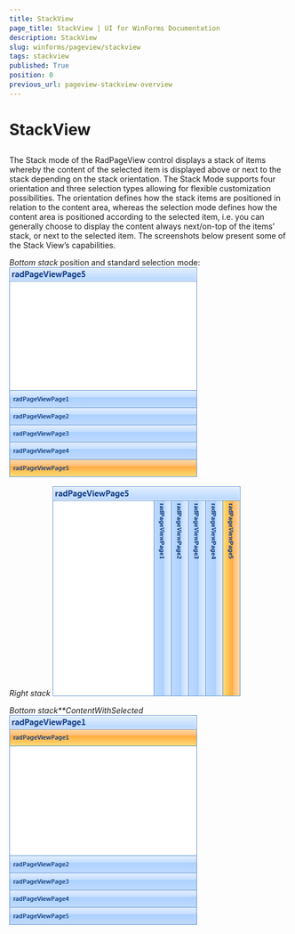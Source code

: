 ```yaml
---
title: StackView
page_title: StackView | UI for WinForms Documentation
description: StackView
slug: winforms/pageview/stackview
tags: stackview
published: True
position: 0
previous_url: pageview-stackview-overview
---
```


# StackView



## 

The Stack mode of the RadPageView control displays a stack of items whereby the content of the selected item is displayed above or next to the stack depending on the stack orientation. The Stack Mode supports four orientation and three selection types allowing for flexible customization possibilities. The orientation defines how the stack items are positioned in relation to the content area, whereas the selection mode defines how the content area is positioned according to the selected item, i.e. you can generally choose to display the content always next/on-top of the items’ stack, or next to the selected item. The screenshots below present some of the Stack View’s capabilities.

*Bottom stack* position and standard selection mode:
![](images/pageview-stackview-overview001.png)

*Right stack*
![](images/pageview-stackview-overview002.png)

*Bottom stack**ContentWithSelected*
![](images/pageview-stackview-overview003.png)

